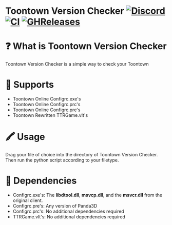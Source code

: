 # Toontown Version Checker [![Discord][discordImg]][discordLink] [![CI][ciImg]][ciLink] [![GHReleases][ghrImg]][ghrLink]

# ❓ What is Toontown Version Checker
Toontown Version Checker is a simple way to check your Toontown 

# 🔌 Supports
- Toontown Online Configrc.exe's
- Toontown Online Configrc.prc's
- Toontown Online Configrc.pre's
- Toontown Rewritten TTRGame.vlt's

# 🖍 Usage
Drag your file of choice into the directory of Toontown Version Checker. Then run the python script according to your filetype. 

# 📝 Dependencies

- Configrc.exe's: The **libdtool.dll**, **msvcp.dll**, and the **msvcr.dll** from the original client.
- Configrc.pre's: Any version of Panda3D
- Configrc.prc's: No additional dependencies required
- TTRGame.vlt's: No additional dependencies required

[discordImg]: https://img.shields.io/discord/671902942466408478.svg?logo=discord&logoWidth=18&colorB=7289DA&style=for-the-badge
[discordLink]: https://discord.gg/F55qYKm

[ciImg]: https://img.shields.io/github/workflow/status/CrankySupertoon/Toontown-Version-Checker/Windows%20CI?style=for-the-badge
[ciLink]: https://github.com/CrankySupertoon/Toontown-Version-Checker/actions?query=workflow%3A%22Windows+CI%22

[ghrImg]: https://img.shields.io/github/downloads/CrankySupertoon/Toontown-Version-Checker/total?style=for-the-badge
[ghrlink]: https://github.com/CrankySupertoon/Toontown-Version-Checker/releases
